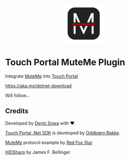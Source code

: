 <p align="center">
  <img src="Assets/icon-web.png" width="128" height="128" alt="logo" />
</p>

# Touch Portal MuteMe Plugin

Integrate [MuteMe](https://muteme.com) into [Touch Portal](https://www.touch-portal.com)

https://aka.ms/dotnet-download

Will follow...

## Credits

Developed by [Denis Sowa](https://github.com/L-C-P) with :heart:.

[Touch Portal .Net SDK](https://github.com/oddbear/TouchPortalSDK) is developed by [Oddbjørn Bakke](https://github.com/oddbear).

[MuteMe](https://github.com/red-fox-star/muteme-diy) protocol example by [Red Fox Star](https://github.com/red-fox-star)

[HIDSharp](https://www.zer7.com/software/hidsharp) by James F. Bellinger
